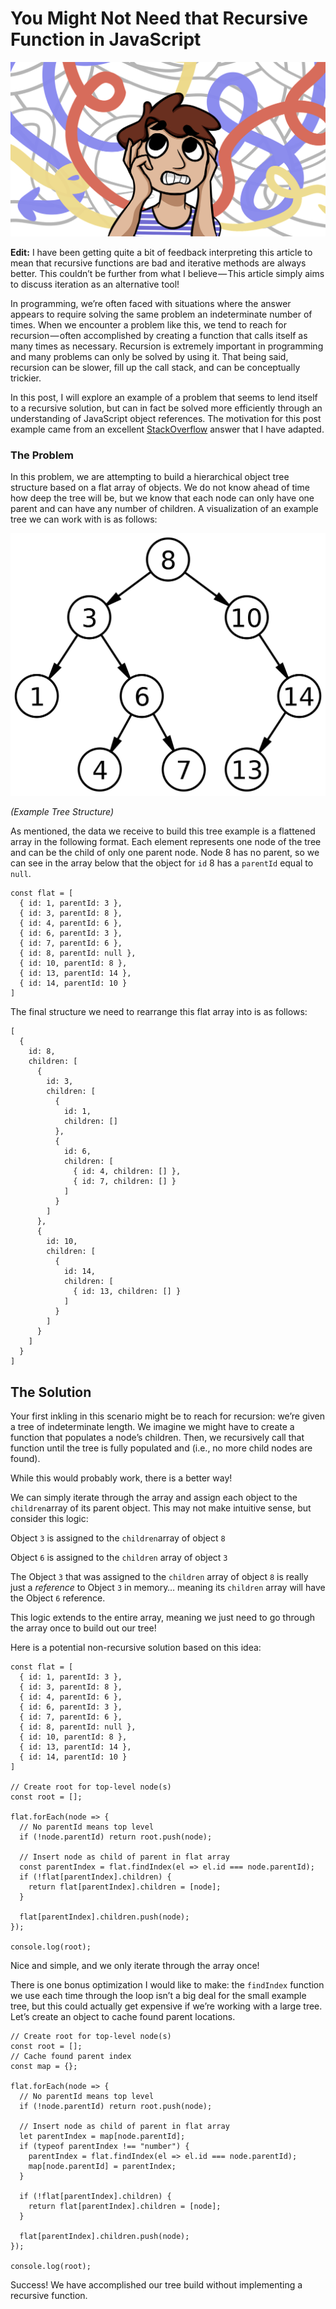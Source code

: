 # You Might Not Need that Recursive Function in JavaScript

![](images\article1-folder\1fIdovfxwYhOh9jFSse2ZKw.png)

**Edit:** I have been getting quite a bit of feedback interpreting this article to mean that recursive functions are bad and iterative methods are always better. This couldn’t be further from what I believe — This article simply aims to discuss iteration as an alternative tool!

In programming, we’re often faced with situations where the answer appears to require solving the same problem an indeterminate number of times. When we encounter a problem like this, we tend to reach for recursion — often accomplished by creating a function that calls itself as many times as necessary. Recursion is extremely important in programming and many problems can only be solved by using it. That being said, recursion can be slower, fill up the call stack, and can be conceptually trickier.

In this post, I will explore an example of a problem that seems to lend itself to a recursive solution, but can in fact be solved more efficiently through an understanding of JavaScript object references. The motivation for this post example came from an excellent [StackOverflow](<https://stackoverflow.com/a/18018037/6525724>) answer that I have adapted.

### The Problem

In this problem, we are attempting to build a hierarchical object tree structure based on a flat array of objects. We do not know ahead of time how deep the tree will be, but we know that each node can only have one parent and can have any number of children. A visualization of an example tree we can work with is as follows:

![](images\article1-folder\3nhao37bBEfHA9RTQ0WNVWfXPD02-g1632b8.png)

*(Example Tree Structure)*

As mentioned, the data we receive to build this tree example is a flattened array in the following format. Each element represents one node of the tree and can be the child of only one parent node. Node 8 has no parent, so we can see in the array below that the object for `id` 8 has a `parentId` equal to `null`.

```
const flat = [
  { id: 1, parentId: 3 },
  { id: 3, parentId: 8 },
  { id: 4, parentId: 6 },
  { id: 6, parentId: 3 },
  { id: 7, parentId: 6 },
  { id: 8, parentId: null },
  { id: 10, parentId: 8 }, 
  { id: 13, parentId: 14 },
  { id: 14, parentId: 10 }
]
```

The final structure we need to rearrange this flat array into is as follows:

```
[
  { 
    id: 8,
    children: [
      { 
        id: 3, 
        children: [
          { 
            id: 1, 
            children: [] 
          }, 
          { 
            id: 6, 
            children: [ 
              { id: 4, children: [] }, 
              { id: 7, children: [] } 
            ]
          }
        ] 
      },
      { 
        id: 10, 
        children: [ 
          { 
            id: 14, 
            children: [
              { id: 13, children: [] }
            ] 
          }
        ]
      }
    ]
  }
]
```
## The Solution
Your first inkling in this scenario might be to reach for recursion: we’re given a tree of indeterminate length. We imagine we might have to create a function that populates a node’s children. Then, we recursively call that function until the tree is fully populated and (i.e., no more child nodes are found).

While this would probably work, there is a better way!

We can simply iterate through the array and assign each object to the `children`array of its parent object. This may not make intuitive sense, but consider this logic:

Object `3` is assigned to the `children`array of object `8`

Object `6` is assigned to the `children` array of object `3`

The Object `3` that was assigned to the `children` array of object `8` is really just a *reference* to Object `3` in memory… meaning its `children` array will have the Object `6` reference.

This logic extends to the entire array, meaning we just need to go through the array once to build out our tree!

Here is a potential non-recursive solution based on this idea:

```
const flat = [
  { id: 1, parentId: 3 },
  { id: 3, parentId: 8 },
  { id: 4, parentId: 6 },
  { id: 6, parentId: 3 },
  { id: 7, parentId: 6 },
  { id: 8, parentId: null },
  { id: 10, parentId: 8 }, 
  { id: 13, parentId: 14 },
  { id: 14, parentId: 10 }
]

// Create root for top-level node(s)
const root = [];

flat.forEach(node => {
  // No parentId means top level
  if (!node.parentId) return root.push(node);
  
  // Insert node as child of parent in flat array
  const parentIndex = flat.findIndex(el => el.id === node.parentId);
  if (!flat[parentIndex].children) {
    return flat[parentIndex].children = [node];
  }
  
  flat[parentIndex].children.push(node);
});

console.log(root);
```

Nice and simple, and we only iterate through the array once!

There is one bonus optimization I would like to make: the `findIndex` function we use each time through the loop isn’t a big deal for the small example tree, but this could actually get expensive if we’re working with a large tree. Let’s create an object to cache found parent locations.

```
// Create root for top-level node(s)
const root = [];
// Cache found parent index
const map = {};

flat.forEach(node => {
  // No parentId means top level
  if (!node.parentId) return root.push(node);
  
  // Insert node as child of parent in flat array
  let parentIndex = map[node.parentId];
  if (typeof parentIndex !== "number") {
    parentIndex = flat.findIndex(el => el.id === node.parentId);
    map[node.parentId] = parentIndex;
  }
  
  if (!flat[parentIndex].children) {
    return flat[parentIndex].children = [node];
  }
  
  flat[parentIndex].children.push(node);
});

console.log(root);
```
Success! We have accomplished our tree build without implementing a recursive function.
